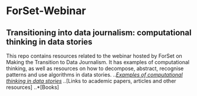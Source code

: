 # ForSet-Webinar
## Transitioning into data journalism: computational thinking in data stories 
This repo contains resources related to the webinar hosted by ForSet on Making the Transition to Data Journalism. It has examples of computational thinking, as well as resources on how to decompose, abstract, recognise patterns and use algorithms in data stories. 
..*[Examples of computational thinking in data stories](https://github.com/hanna-h2/ForSet-Webinar/blob/main/CTexamples.md)
..*[Links to academic papers, articles and other resources]
..*[Books]
